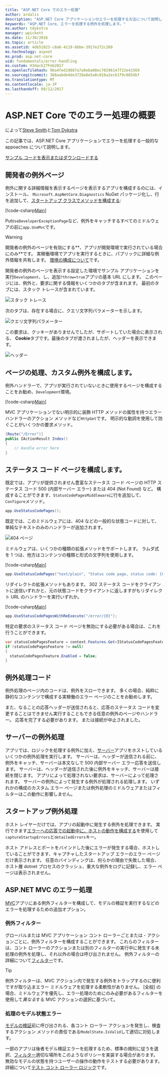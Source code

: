 ```yaml
---
title: "ASP.NET Core でのエラー処理"
author: ardalis
description: "ASP.NET Core アプリケーションのエラーを処理する方法について説明します"
keywords: "ASP.NET Core、エラーを処理する例外を処理します。"
ms.author: tdykstra
manager: wpickett
ms.date: 11/30/2016
ms.topic: article
ms.assetid: 4db51023-c8a6-4119-bbbe-3917e272c260
ms.technology: aspnet
ms.prod: asp.net-core
uid: fundamentals/error-handling
ms.custom: H1Hack27Feb2017
ms.openlocfilehash: 96a4fed19887a7a9eba08ec70296147f22e41569
ms.sourcegitcommit: 368aabde4de3728a8e5a8c016a2ec61f9c0854bf
ms.translationtype: MT
ms.contentlocale: ja-JP
ms.lasthandoff: 09/12/2017
---
```

# <a name="introduction-to-error-handling-in-aspnet-core"></a>ASP.NET Core でのエラー処理の概要

によって[Steve Smith](https://ardalis.com/)と[Tom Dykstra](https://github.com/tdykstra/)

この記事では、ASP.NET Core アプリケーションでエラーを処理する一般的な appoaches について説明します。

[サンプル コードを表示またはダウンロードする](https://github.com/aspnet/Docs/tree/master/aspnetcore/fundamentals/error-handling/sample)

## <a name="the-developer-exception-page"></a>開発者の例外ページ

例外に関する詳細情報を表示するページを表示するアプリを構成するのには、インストール、 `Microsoft.AspNetCore.Diagnostics` NuGet パッケージ化し、行を追加して、[スタートアップ クラスでメソッドを構成する](startup.md):

[!code-csharp[Main](error-handling/sample/Startup.cs?name=snippet_DevExceptionPage&highlight=7)]

Put`UseDeveloperExceptionPage`など、例外をキャッチするすべてのミドルウェアの前に`app.UseMvc`です。

>[!WARNING]
> 開発者の例外のページを有効にする**、アプリが開発環境で実行されている場合にのみ**です。 実稼働環境でアプリを実行するときに、パブリックに詳細な例外情報を共有します。 [環境の構成について](environments.md)です。

開発者の例外のページを表示する設定した環境でサンプル アプリケーションを実行`Development`、し、追加`?throw=true`アプリの基本 URL にします。 このページには、例外と、要求に関する情報をいくつかのタブが含まれます。 最初のタブには、スタック トレースが含まれています。 

![スタック トレース](error-handling/_static/developer-exception-page.png)

次のタブは、存在する場合に、クエリ文字列パラメーターを示します。

![クエリ文字列パラメーター](error-handling/_static/developer-exception-page-query.png)

この要求は、クッキーがありませんでしたが、サポートしていた場合に表示される、 **Cookie**タブです。最後のタブが渡されましたが、ヘッダーを表示できます。

![ヘッダー](error-handling/_static/developer-exception-page-headers.png)

## <a name="configuring-a-custom-exception-handling-page"></a>ページの処理、カスタム例外を構成します。

例外ハンドラーで、アプリが実行されていないときに使用するページを構成することをお勧め、`Development`環境。

[!code-csharp[Main](error-handling/sample/Startup.cs?name=snippet_DevExceptionPage&highlight=11)]

MVC アプリケーションでない明示的に装飾 HTTP メソッドの属性を持つエラー ハンドラーのアクション メソッドなど`HttpGet`です。 明示的な動詞を使用して防ぐことがいくつかの要求メソッド。

```csharp
[Route("/Error")]
public IActionResult Index()
{
    // Handle error here
}
```

## <a name="configuring-status-code-pages"></a>ステータス コード ページを構成します。

既定では、アプリが提供されません豊富なステータス コード ページの HTTP ステータス コード 500 (内部サーバー エラー) または 404 (Not Found) など。 構成することができます、`StatusCodePagesMiddleware`に行を追加して、`Configure`メソッド。

```csharp
app.UseStatusCodePages();
```

既定では、このミドルウェアには、404 などの一般的な状態コードに対して、単純なテキストのみのハンドラーが追加されます。

![404 ページ](error-handling/_static/default-404-status-code.png)

ミドルウェアは、いくつかの種類の拡張メソッドをサポートします。 ラムダ式を 1 つは、他方はコンテンツの種類と形式の文字列を使用します。

[!code-csharp[Main](error-handling/sample/Startup.cs?name=snippet_StatusCodePages)]

```csharp
app.UseStatusCodePages("text/plain", "Status code page, status code: {0}");
```

リダイレクトの拡張メソッドもあります。 302 ステータス コードをクライアントに送信いずれかと、元の状態コードをクライアントに返しますがもリダイレクト URL のハンドラーを実行いずれか。

[!code-csharp[Main](error-handling/sample/Startup.cs?name=snippet_StatusCodePagesWithRedirect)]

```csharp
app.UseStatusCodePagesWithReExecute("/error/{0}");
```

特定の要求のステータス コード ページを無効にする必要がある場合は、これを行うことができます。

```csharp
var statusCodePagesFeature = context.Features.Get<IStatusCodePagesFeature>();
if (statusCodePagesFeature != null)
{
  statusCodePagesFeature.Enabled = false;
}
```

## <a name="exception-handling-code"></a>例外処理コード

例外処理のページ内のコードは、例外をスローできます。 多くの場合、純粋に静的なコンテンツで構成する実稼働のエラー ページのことをお勧めします。

また、なることの応答ヘッダーが送信されると、応答のステータス コードを変更することはできません実行することもできる任意の例外のページやハンドラー。 応答を完了する必要があります。 または接続が中止されました。

## <a name="server-exception-handling"></a>サーバーの例外処理

アプリでは、ロジックを処理する例外に加え、[サーバー](servers/index.md)アプリをホストしているいくつかの例外処理を実行します。 サーバーは、ヘッダーが送信される前に、例外をキャッチ、サーバーは本文なしで 500 内部サーバー エラー応答を送信します。 サーバーは、ヘッダーが送信された後に例外をキャッチ、サーバーは接続を閉じます。 アプリによって処理されない要求は、サーバーによって処理されます。 サーバーの例外によって発生する例外が処理される処理します。 いずれかの構成のカスタム エラー ページまたは例外処理のミドルウェアまたはフィルターはこの動作に影響しません。

## <a name="startup-exception-handling"></a>スタートアップ例外処理

ホスト レイヤーだけでは、アプリの起動中に発生する例外を処理できます。 実行できます[エラーへの応答での起動中に、ホストの動作を構成する](hosting.md#detailed-errors)を使用して`captureStartupErrors`と`detailedErrors`キー。

ホスト アドレスとポートをバインドした後にエラーが発生する場合、ホストしていることができます、キャプチャしたスタートアップ エラーのエラー ページだけ表示されます。 任意のバインディングは、何らかの理由で失敗した場合、ホスト層 dotnet プロセスのクラッシュ、重大な例外をログに記録し、エラー ページは表示されません。

## <a name="aspnet-mvc-error-handling"></a>ASP.NET MVC のエラー処理

[MVC](../mvc/index.md)アプリにある例外フィルターを構成して、モデルの検証を実行するなどのエラーを処理するための追加オプション。

### <a name="exception-filters"></a>例外フィルター

グローバルまたは MVC アプリケーション コント ローラーごとまたは - アクションごとに、例外フィルターを構成することができます。 これらのフィルターは、コント ローラーのアクションまたは別のフィルターの実行中に発生する未処理の例外を処理し、それ以外の場合は呼び出されません。 例外フィルターの詳細について[フィルター](../mvc/controllers/filters.md)です。

>[!TIP]
> 例外フィルターは、MVC アクション内で発生する例外をトラップするのに便利ですが取り込まエラー ミドルウェアを処理する柔軟性がありません。 [全般] の場合、ミドルウェアを優先し、エラー処理のためにのみ必要があるフィルターを使用して*異なる*する MVC アクションの選択に基づいて。

### <a name="handling-model-state-errors"></a>処理のモデル状態エラー

[モデルの検証](../mvc/models/validation.md)前に呼び出される、各コント ローラー アクションを発生し、検査するアクション メソッドの責任である`ModelState.IsValid`して適切に対処します。

一部のアプリは後者モデル検証エラーを処理するため、標準の規則に従うを選択、[フィルター](../mvc/controllers/filters.md)適切な場所をこのようなポリシーを実装する場合があります。 無効なモデルの状態を持つユーザーの操作の動作をテストする必要があります。 詳細について[テスト コント ローラー ロジック](../mvc/controllers/testing.md)です。



